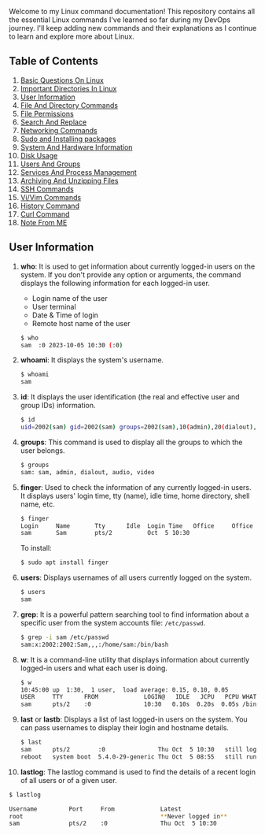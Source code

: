 Welcome to my Linux command documentation! This repository contains all the essential Linux commands I've learned so far during my DevOps journey. I'll keep adding new commands and their explanations as I continue to learn and explore more about Linux.

## Table of Contents

1. [Basic Questions On Linux](#basic-questions-on-linux)
2. [Important Directories In Linux](#important-directories-in-linux)
3. [User Information](#user-information)
4. [File And Directory Commands](#file-and-directory-commands)
5. [File Permissions](#file-permissions)
6. [Search And Replace](#search-and-replace)
7. [Networking Commands](#networking-commands)
8. [Sudo and Installing packages](#sudo-and-installing-packages)
9. [System And Hardware Information](#system-and-hardware-information)
10. [Disk Usage](#disk-usage)
11. [Users And Groups](#users-and-groups)
12. [Services And Process Management](#services-and-process-management)
13. [Archiving And Unzipping Files](#archiving-and-unzipping-files)
14. [SSH Commands](#ssh-commands)
15. [Vi/Vim Commands](#vi-vim-commands)
16. [History Command](#history-command)
17. [Curl Command](#curl-command)
18. [Note From ME](#note-from-me)







## User Information

1. **who**: It is used to get information about currently logged-in users on the system. If you don't provide any option or arguments, the command displays the following information for each logged-in user.
   - Login name of the user
   - User terminal
   - Date & Time of login
   - Remote host name of the user

   ```bash
   $ who
   sam  :0 2023-10-05 10:30 (:0)
   ```

2. **whoami**: It displays the system's username.

   ```bash
   $ whoami
   sam
   ```

3. **id**: It displays the user identification (the real and effective user and group IDs) information.

   ```bash
   $ id
   uid=2002(sam) gid=2002(sam) groups=2002(sam),10(admin),20(dialout),30(audio),40(video)
   ```

4. **groups**: This command is used to display all the groups to which the user belongs.

   ```bash
   $ groups
   sam: sam, admin, dialout, audio, video
   ```

5. **finger**: Used to check the information of any currently logged-in users. It displays users' login time, tty (name), idle time, home directory, shell name, etc.

   ```bash
   $ finger
   Login     Name       Tty      Idle  Login Time   Office     Office Phone
   sam       Sam        pts/2          Oct  5 10:30
   ```

   To install:
   ```bash
   $ sudo apt install finger
   ```

6. **users**: Displays usernames of all users currently logged on the system.

   ```bash
   $ users
   sam
   ```

7. **grep**: It is a powerful pattern searching tool to find information about a specific user from the system accounts file: `/etc/passwd`.

   ```bash
   $ grep -i sam /etc/passwd
   sam:x:2002:2002:Sam,,,:/home/sam:/bin/bash
   ```

8. **w**: It is a command-line utility that displays information about currently logged-in users and what each user is doing.

   ```bash
   $ w
   10:45:00 up  1:30,  1 user,  load average: 0.15, 0.10, 0.05
   USER     TTY      FROM             LOGIN@   IDLE   JCPU   PCPU WHAT
   sam      pts/2    :0               10:30   0.10s  0.20s  0.05s /bin/bash
   ```

9. **last** or **lastb**: Displays a list of last logged-in users on the system. You can pass usernames to display their login and hostname details.

   ```bash
   $ last
   sam      pts/2        :0               Thu Oct  5 10:30   still logged in
   reboot   system boot  5.4.0-29-generic Thu Oct  5 08:55   still running
   ```

10. **lastlog**: The lastlog command is used to find the details of a recent login of all users or of a given user.

   ```bash
   $ lastlog

   Username         Port     From             Latest
   root                                       **Never logged in**
   sam              pts/2    :0               Thu Oct  5 10:30
   ```